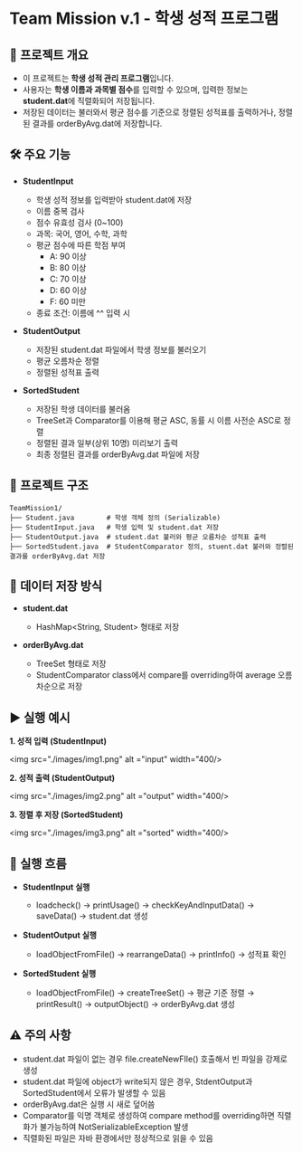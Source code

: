 # Team Mission v.1 - 학생 성적 프로그램

## 📌 프로젝트 개요

- 이 프로젝트는 **학생 성적 관리 프로그램**입니다. 
- 사용자는 **학생 이름과 과목별 점수**를 입력할 수 있으며, 입력한 정보는 **student.dat**에 직렬화되어 저장됩니다.
- 저장된 데이터는 불러와서 평균 점수를 기준으로 정렬된 성적표를 출력하거나, 정렬된 결과를 orderByAvg.dat에
저장합니다.

## 🛠 주요 기능

- **StudentInput** 
  - 학생 성적 정보를 입력받아 student.dat에 저장
  - 이름 중복 검사
  - 점수 유효성 검사 (0~100)
  - 과목: 국어, 영어, 수학, 과학
  - 평균 점수에 따른 학점 부여
    - A: 90 이상
    - B: 80 이상
    - C: 70 이상
    - D: 60 이상
    - F: 60 미만
  - 종료 조건: 이름에 ^^ 입력 시
  

- **StudentOutput** 
  - 저장된 student.dat 파일에서 학생 정보를 불러오기
  - 평균 오름차순 정렬
  - 정렬된 성적표 출력
  

- **SortedStudent**
  - 저장된 학생 데이터를 불러옴
  - TreeSet과 Comparator를 이용해 평균 ASC, 동률 시 이름 사전순 ASC로 정렬
  - 정렬된 결과 일부(상위 10명) 미리보기 출력
  - 최종 정렬된 결과를 orderByAvg.dat 파일에 저장


## 📂 프로젝트 구조
```
TeamMission1/
├── Student.java        # 학생 객체 정의 (Serializable)
├── StudentInput.java   # 학생 입력 및 student.dat 저장
├── StudentOutput.java  # student.dat 불러와 평균 오름차순 성적표 출력
├── SortedStudent.java  # StudentComparator 정의, stuent.dat 불러와 정렬된 결과를 orderByAvg.dat 저장
```

## 💾 데이터 저장 방식

- **student.dat**
    - HashMap<String, Student> 형태로 저장

- **orderByAvg.dat**
    - TreeSet<Student> 형태로 저장 
    - StudentComparator class에서 compare를 overriding하여 average 오름차순으로 저장

## ▶ 실행 예시

**1. 성적 입력 (StudentInput)**

<img src="./images/img1.png" alt ="input" width="400/>

**2. 성적 출력 (StudentOutput)**

<img src="./images/img2.png" alt ="output" width="400/>

**3. 정렬 후 저장 (SortedStudent)**

<img src="./images/img3.png" alt ="sorted" width="400/>

## 🚀 실행 흐름

- **StudentInput 실행**
  - loadcheck() → printUsage() → checkKeyAndInputData() → saveData() → student.dat 생성

- **StudentOutput 실행** 
  - loadObjectFromFile() → rearrangeData() → printInfo() → 성적표 확인

- **SortedStudent 실행**
  - loadObjectFromFile() → createTreeSet() → 평균 기준 정렬 → printResult() → outputObject() → orderByAvg.dat 생성

## ⚠️ 주의 사항

- student.dat 파일이 없는 경우 file.createNewFIle() 호출해서 빈 파일을 강제로 생성
- student.dat 파일에 object가 write되지 않은 경우, StdentOutput과 SortedStudent에서 오류가 발생할 수 있음
- orderByAvg.dat은 실행 시 새로 덮어씀
- Comparator를 익명 객체로 생성하여 compare method를 overriding하면 직렬화가 불가능하여 NotSerializableException 발생
- 직렬화된 파일은 자바 환경에서만 정상적으로 읽을 수 있음

